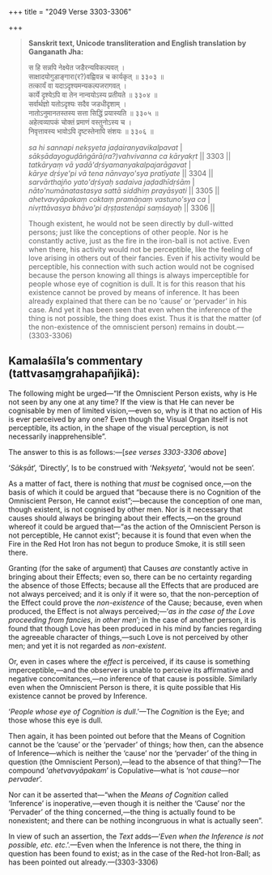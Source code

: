 +++
title = "2049 Verse 3303-3306"

+++
> **Sanskrit text, Unicode transliteration and English translation by Ganganath Jha:** 
>
> स हि सन्नपि नेक्ष्येत जडैरन्यविकल्पवत् ।  
> साक्षादयोगुडाङ्गारा(र?)वह्विवन्न च कार्यकृत् ॥ ३३०३ ॥  
> तत्कार्यं वा यदाऽदृश्यमन्यकल्पजरागवत् ।  
> कार्ये दृश्येऽपि वा तेन नान्वयोऽस्य प्रतीयते ॥ ३३०४ ॥  
> सर्वार्थज्ञो यतोऽदृश्यः सदैव जडधीदृशाम् ।  
> नातोऽनुमानतस्तस्य सत्ता सिद्धिं प्रयास्यति ॥ ३३०५ ॥  
> अहेत्वव्यापकं चोक्तं प्रमाणं वस्तुनोऽस्य च ।  
> निवृत्तावस्य भावोऽपि दृष्टस्तेनापि संशयः ॥ ३३०६ ॥ 
>
> *sa hi sannapi nekṣyeta jaḍairanyavikalpavat* \|  
> *sākṣādayoguḍāṅgārā(ra?)vahvivanna ca kāryakṛt* \|\| 3303 \|\|  
> *tatkāryaṃ vā yadā'dṛśyamanyakalpajarāgavat* \|  
> *kārye dṛśye'pi vā tena nānvayo'sya pratīyate* \|\| 3304 \|\|  
> *sarvārthajño yato'dṛśyaḥ sadaiva jaḍadhīdṛśām* \|  
> *nāto'numānatastasya sattā siddhiṃ prayāsyati* \|\| 3305 \|\|  
> *ahetvavyāpakaṃ coktaṃ pramāṇaṃ vastuno'sya ca* \|  
> *nivṛttāvasya bhāvo'pi dṛṣṭastenāpi saṃśayaḥ* \|\| 3306 \|\| 
>
> Though existent, he would not be seen directly by dull-witted persons; just like the conceptions of other people. Nor is he constantly active, just as the fire in the iron-ball is not active. Even when there, his activity would not be perceptible, like the feeling of love arising in others out of their fancies. Even if his activity would be perceptible, his connection with such action would not be cognised because the person knowing all things is always imperceptible for people whose eye of cognition is dull. It is for this reason that his existence cannot be proved by means of inference. It has been already explained that there can be no ‘cause’ or ‘pervader’ in his case. And yet it has been seen that even when the inference of the thing is not possible, the thing does exist. Thus it is that the matter (of the non-existence of the omniscient person) remains in doubt.—(3303-3306)



## Kamalaśīla’s commentary (tattvasaṃgrahapañjikā):

The following might be urged—“If the Omniscient Person exists, why is He not seen by any one at any time? If the view is that He can never be cognisable by men of limited vision,—even so, why is it that no action of His is ever perceived by any one? Even though the Visual Organ itself is not perceptible, its action, in the shape of the visual perception, is not necessarily inapprehensible”.

The answer to this is as follows:—[*see verses 3303-3306 above*]

‘*Sākṣāt*’, ‘Directly’, Is to be construed with ‘*Nekṣyeta*’, ‘would not be seen’.

As a matter of fact, there is nothing that *must* be cognised once,—on the basis of which it could be argued that “because there is no Cognition of the Omniscient Person, He cannot exist”;—because the conception of one man, though existent, is not cognised by other men. Nor is it necessary that causes should always be bringing about their effects,—on the ground whereof it could be argued that—“as the action of the Omniscient Person is not perceptible, He cannot exist”; because it is found that even when the Fire in the Red Hot Iron has not begun to produce Smoke, it is still seen there.

Granting (for the sake of argument) that Causes *are* constantly active in bringing about their Effects; even so, there can be no certainty regarding the absence of those Effects; because all the Effects that are produced are not always perceived; and it is only if it were so, that the non-perception of the Effect could prove the *non-existence* of the Cause; because, even when produced, the Effect is not always perceived;—‘*as in the case of the Love proceeding from fancies*, *in other men*’; in the case of another person, it is found that though Love has been produced in his mind by fancies regarding the agreeable character of things,—such Love is not perceived by other men; and yet it is not regarded as *non-existent*.

Or, even in cases where the *effect* is perceived, if its cause is something imperceptible,—and the observer is unable to perceive its affirmative and negative concomitances,—no inference of that cause is possible. Similarly even when the Omniscient Person is there, it is quite possible that His existence cannot be proved by Inference.

‘*People whose eye of Cognition is dull*.’—The *Cognition* is the Eye; and those whose this eye is dull.

Then again, it has been pointed out before that the Means of Cognition cannot be the ‘cause’ or the ‘pervader’ of things; how then, can the absence of Inference—which is neither the ‘cause’ nor the ‘pervader’ of the thing in question (the Omniscient Person),—lead to the absence of that thing?—The compound ‘*ahetvavyāpakam*’ is Copulative—what is ‘not *cause*—nor *pervader*’.

Nor can it be asserted that—“when the *Means of Cognition* called ‘Inference’ is inoperative,—even though it is neither the ‘Cause’ nor the ‘Pervader’ of the thing concerned,—the thing is actually found to be nonexistent; and there can be nothing incongruous in what is actually seen”.

In view of such an assertion, the *Text* adds—‘*Even when the Inference is not possible, etc. etc*.’.—Even when the Inference is not there, the thing in question has been found to exist; as in the case of the Red-hot Iron-Ball; as has been pointed out already.—(3303-3306)


